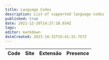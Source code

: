 ```yaml
---
title: Language Codes
description: List of supported language codes
published: true
date: 2021-12-20T14:27:18.034Z
tags:
editor: markdown
dateCreated: 2021-10-31T15:41:15.757Z
---
```


<table id="languages">
  <thead>
    <tr>
      <th style="text-align:left">Code</th>
      <th style="text-align:left">Site</th>
      <th style="text-align:left">Extensão</th>
      <th style="text-align:left">Presence</th>
    </tr>
  </thead>
  <tbody>
  </tbody>
</table>
